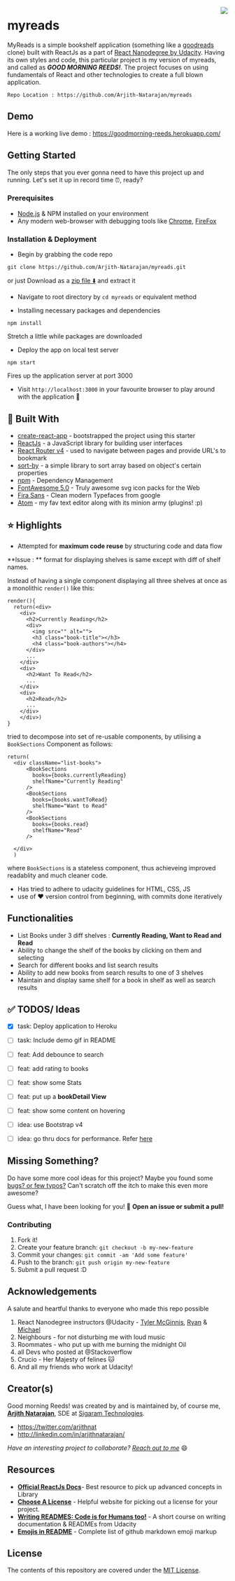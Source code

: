[<img align="right" src="./public/images/logo.png">]()


# myreads
MyReads is a simple bookshelf application (something like a [goodreads](https://www.goodreads.com/) clone) built with ReactJs as a part of [React Nanodegree by Udacity](https://in.udacity.com/course/react-nanodegree--nd019).  Having its own styles and code, this particular project is my version of myreads, and called as _**GOOD MORNING REEDS!**_. The project focuses on using fundamentals of React and other technologies to create a full blown application.

```
Repo Location : https://github.com/Arjith-Natarajan/myreads
```

## Demo

Here is a working live demo :  https://goodmorning-reeds.herokuapp.com/

## Getting Started

 The only steps that you ever gonna need to have this project up and running. Let's set it up in record time :alarm_clock:, ready?

### Prerequisites
- [Node.js](https://nodejs.org) & NPM installed on your environment
- Any modern web-browser with debugging tools like [Chrome](https://www.google.co.in/chrome/), [FireFox](https://www.mozilla.org/en-US/firefox/new/)

### Installation & Deployment
- Begin by grabbing the code repo
```
git clone https://github.com/Arjith-Natarajan/myreads.git
```
or just Download as a [zip file :arrow_down:](https://github.com/Arjith-Natarajan/myreads/archive/master.zip) and extract it

- Navigate to root directory by `cd myreads` or equivalent method

- Installing necessary packages and dependencies
```
npm install
```
Stretch a little while packages are downloaded

- Deploy the app on local test server
```
npm start
```
Fires up the application server at port 3000

- Visit `http://localhost:3000` in your favourite browser to play around with the application :confetti_ball:


## :nut_and_bolt: Built With


* [create-react-app](https://github.com/facebook/create-react-app) - bootstrapped the project using this starter
* [ReactJs](http://www.dropwizard.io/1.0.2/docs/) - a JavaScript library for building user interfaces
* [React Router v4](https://reacttraining.com/react-router/) - used to navigate between pages and provide URL's to bookmark
* [sort-by](https://github.com/kvnneff/sort-by) - a simple library to sort array based on object's certain properties
* [npm](https://www.npmjs.com/) - Dependency Management
* [FontAwesome 5.0](https://fontawesome.com/) - Truly awesome svg icon packs for the Web
* [Fira Sans](https://fonts.google.com/specimen/Fira+Sans) - Clean modern Typefaces from google
* [Atom](https://atom.io/) - my fav text editor along with its minion army (plugins! :p)


## :star: Highlights
-  Attempted for **maximum code reuse** by structuring code and data flow

  **Issue : ** format for displaying shelves is same except with diff of shelf names.

  Instead of having a single component displaying all three shelves at once as a monolithic `render()` like this:

  ```
  render(){
    return(<div>
      <div>
        <h2>Currently Reading</h2>
        <div>
          <img src="" alt="">
          <h3 class="book-title"></h3>
          <h4 class="book-authors"></h4>
        </div>
        ...
      </div>
      <div>
        <h2>Want To Read</h2>
        ...
      </div>
      <div>
        <h2>Read</h2>
        ...
      </div>
      </div>)
  }
  ```
  tried to decompose into set of re-usable components, by utilising a `BookSections` Component as follows:
  ```
  return(
    <div className="list-books">
        <BookSections
          books={books.currentlyReading}
          shelfName="Currently Reading"
        />
        <BookSections
          books={books.wantToRead}
          shelfName="Want to Read"
        />
        <BookSections
          books={books.read}
          shelfName="Read"
        />

    </div>
    )
  ```
  where `BookSections` is a stateless component, thus achieveing improved readablity and much cleaner code.
- Has tried to adhere to udacity guidelines for HTML, CSS, JS
- use of :heart: version control from beginning, with commits done iteratively



## Functionalities
- List Books under 3 diff shelves : **Currently Reading, Want to Read and Read**
- Ability to change the shelf of the books by clicking on them and selecting
- Search for different books and list search results
- Ability to add new books from search results to one of 3 shelves
-  Maintain and display same shelf for a book in shelf as well as search results



## :white_check_mark: TODOS/ Ideas
- [x] task: Deploy application to Heroku
- [ ] task: Include demo gif in README
- [ ] feat: Add debounce to search 
- [ ] feat: add rating to books
- [ ] feat: show some Stats
- [ ] feat: put up a **bookDetail View**
- [ ] feat: show some content on hovering
- [ ] idea: use Bootstrap v4
- [ ] idea: go thru docs for performance. Refer [here](https://reactjs.org/docs/optimizing-performance.html)


## Missing Something?

Do have some more cool ideas for this project? Maybe you found some [bugs? or few typos?](https://github.com/Arjith-Natarajan/myreads/issues)
Can't scratch off the itch to make this even more awesome?

Guess what, I have been looking for you! :tada: **Open an issue or submit a pull!**

### Contributing
1. Fork it!
2. Create your feature branch:
`git checkout -b my-new-feature`
3. Commit your changes: `git commit -am 'Add some feature'`
4. Push to the branch: `git push origin my-new-feature`
5. Submit a pull request :D


## Acknowledgements
A salute and heartful thanks to everyone who made this repo possible
1. React Nanodegree instructors @Udacity - [Tyler McGinnis](https://tylermcginnis.com/), [Ryan](https://medium.com/@ryanflorence) & [Michael](https://twitter.com/mjackson?lang=en)
2. Neighbours - for not disturbing me with loud music
3. Roommates - who put up with me burning the midnight Oil
6. all Devs who posted at @Stackoverflow
4. Crucio - Her Majesty of felines :cat:
5.  And all my friends who work at Udacity!


## Creator(s)

Good morning Reeds! was created by and is maintained by, of course me, **[Arjith Natarajan](https://github.com/Arjith-Natarajan/)**, SDE at [Sigaram Technologies](http://sigaramtech.com/).

* https://twitter.com/arjithnat
* http://linkedin.com/in/arjithnatarajan/

_Have an interesting project to collaborate? [Reach out to me](mailto:arjith@sigaramtech)_ :smile:

## Resources

* [**Official ReactJs Docs**](https://reactjs.org/docs/jsx-in-depth.html)- Best resource to pick up advanced concepts in Library
* [**Choose A License**](http://choosealicense.com/) - Helpful website for picking out a license for your project.
* [**Writing READMES: Code is for Humans too!**](https://classroom.udacity.com/courses/ud777) - A short course on writing documentation & READMEs from Udacity
* [**Emojis in README**](https://gist.github.com/rxaviers/7360908) - Complete list of github markdown emoji markup


## License

The contents of this repository are covered under the [MIT License](LICENSE).
